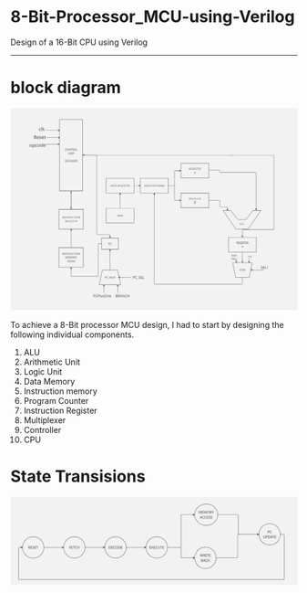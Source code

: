 # 8-Bit-Processor_MCU-using-Verilog
Design of a 16-Bit CPU using Verilog

----

# block diagram
![](https://github.com/onzerebrian/8-Bit-Processor_MCU-using-Verilog/blob/main/block_diagrams.jpg?raw=true)

To achieve a 8-Bit processor MCU design, I had to start by designing the following individual components.
1. ALU
2. Arithmetic Unit
3. Logic Unit
5. Data Memory
6. Instruction memory
7. Program Counter
8. Instruction Register
9. Multiplexer
10. Controller
11. CPU


# State Transisions
![](https://github.com/onzerebrian/8-Bit-Processor_MCU-using-Verilog/blob/main/STATE_TRASNISION_DIAGRAM.jpg?raw=true)